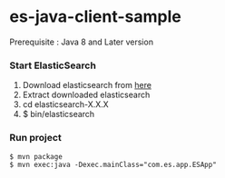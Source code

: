 # es-java-client-sample
 Prerequisite : Java 8 and Later version 

### Start ElasticSearch
1) Download elasticsearch from [here](https://www.elastic.co/downloads/elasticsearch)   
2) Extract downloaded elasticsearch     
3) cd elasticsearch-X.X.X       
4) $ bin/elasticsearch        
 

### Run project 
    $ mvn package
    $ mvn exec:java -Dexec.mainClass="com.es.app.ESApp"

